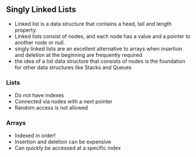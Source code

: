 ## Singly Linked Lists

-   Linked list is a data structure that contains a head, tail and length property.
-   Linked lists consist of nodes, and each node has a value and a pointer to another node or null.
-   singly linked lists are an excellent alternative to arrays when insertion and deletion at the beginning
    are frequently required
-   the idea of a list data structure that consists of nodes is the foundation for other data structures
    like Stacks and Queues

### Lists

-   Do not have indexes
-   Connected via nodes with a next pointer
-   Random access is not allowed

### Arrays

-   Indexed in order!
-   Insertion and deletion can be expensive
-   Can quickly be accessed at a specific index
